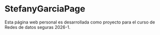 # StefanyGarciaPage
Esta página web personal es desarrollada como proyecto para el curso de Redes de datos seguras 2026-1.
